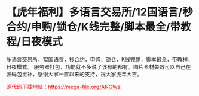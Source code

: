 # 【虎年福利】多语言交易所/12国语言/秒合约/申购/锁仓/K线完整/脚本最全/带教程/日夜模式

多语言交易所，12国语言，秒合约，申购，锁仓，K线完整，脚本最全，带教程，日夜模式。 服务器打包，功能就不多说了该有的都有。图片素材失效可以自己在源码包里补，感谢大家一直以来的支持，祝大家虎年大吉。<br>


<p style="color: red;">源代码下载地址：<a href="https://mega-file.org/ANGWz" style="color: red;">https://mega-file.org/ANGWz</a></p>
